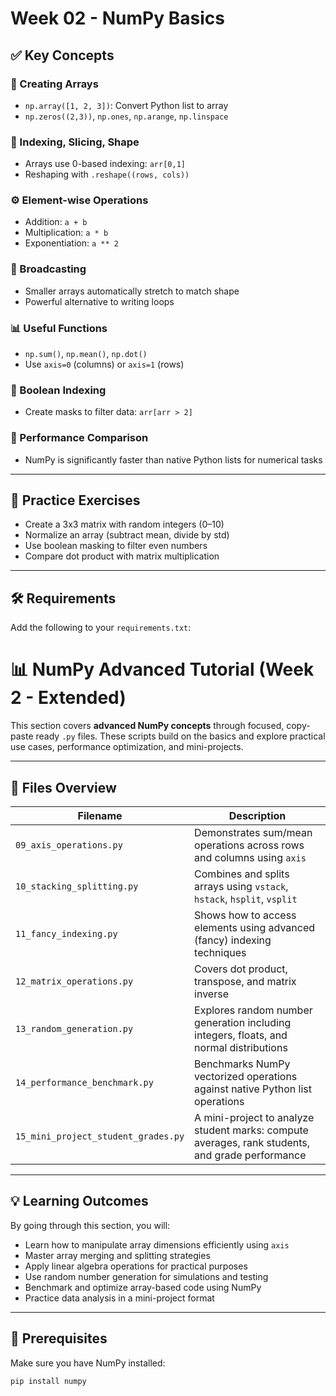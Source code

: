 # Week 02 - NumPy Basics

## ✅ Key Concepts

### 🧱 Creating Arrays
- `np.array([1, 2, 3])`: Convert Python list to array
- `np.zeros((2,3))`, `np.ones`, `np.arange`, `np.linspace`

### 📐 Indexing, Slicing, Shape
- Arrays use 0-based indexing: `arr[0,1]`
- Reshaping with `.reshape((rows, cols))`

### ⚙️ Element-wise Operations
- Addition: `a + b`
- Multiplication: `a * b`
- Exponentiation: `a ** 2`

### 🔁 Broadcasting
- Smaller arrays automatically stretch to match shape
- Powerful alternative to writing loops

### 📊 Useful Functions
- `np.sum()`, `np.mean()`, `np.dot()`
- Use `axis=0` (columns) or `axis=1` (rows)

### 🎯 Boolean Indexing
- Create masks to filter data: `arr[arr > 2]`

### 🚀 Performance Comparison
- NumPy is significantly faster than native Python lists for numerical tasks

---

## 🧪 Practice Exercises
- Create a 3x3 matrix with random integers (0–10)
- Normalize an array (subtract mean, divide by std)
- Use boolean masking to filter even numbers
- Compare dot product with matrix multiplication

---

## 🛠 Requirements
Add the following to your `requirements.txt`:


# 📊 NumPy Advanced Tutorial (Week 2 - Extended)

This section covers **advanced NumPy concepts** through focused, copy-paste ready `.py` files. These scripts build on the basics and explore practical use cases, performance optimization, and mini-projects.

---

## 📁 Files Overview

| Filename                            | Description |
|-------------------------------------|-------------|
| `09_axis_operations.py`             | Demonstrates sum/mean operations across rows and columns using `axis` |
| `10_stacking_splitting.py`          | Combines and splits arrays using `vstack`, `hstack`, `hsplit`, `vsplit` |
| `11_fancy_indexing.py`              | Shows how to access elements using advanced (fancy) indexing techniques |
| `12_matrix_operations.py`           | Covers dot product, transpose, and matrix inverse |
| `13_random_generation.py`           | Explores random number generation including integers, floats, and normal distributions |
| `14_performance_benchmark.py`       | Benchmarks NumPy vectorized operations against native Python list operations |
| `15_mini_project_student_grades.py` | A mini-project to analyze student marks: compute averages, rank students, and grade performance |

---

## 💡 Learning Outcomes

By going through this section, you will:

- Learn how to manipulate array dimensions efficiently using `axis`
- Master array merging and splitting strategies
- Apply linear algebra operations for practical purposes
- Use random number generation for simulations and testing
- Benchmark and optimize array-based code using NumPy
- Practice data analysis in a mini-project format

---

## 🧠 Prerequisites

Make sure you have NumPy installed:

```bash
pip install numpy
